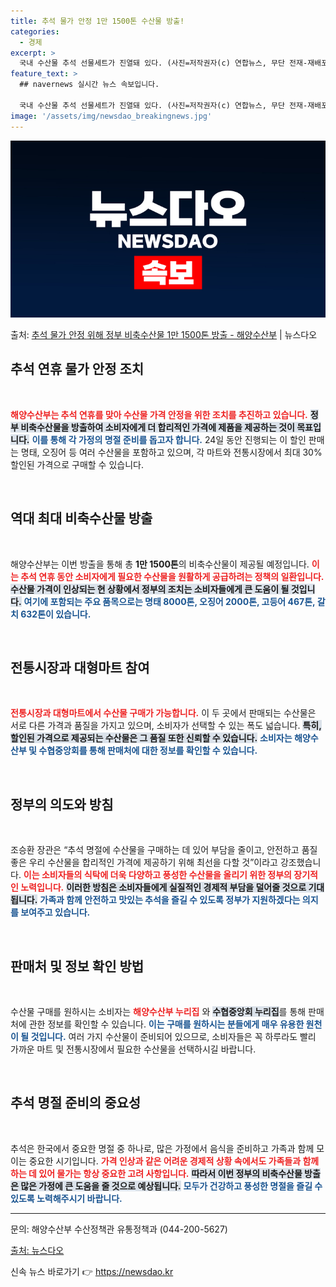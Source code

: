 ```yaml
---
title: 추석 물가 안정 1만 1500톤 수산물 방출!
categories:
  - 경제
excerpt: >
  국내 수산물 추석 선물세트가 진열돼 있다. (사진=저작권자(c) 연합뉴스, 무단 전재-재배포 금지) 해양수산…
feature_text: >
  ## navernews 실시간 뉴스 속보입니다.

  국내 수산물 추석 선물세트가 진열돼 있다. (사진=저작권자(c) 연합뉴스, 무단 전재-재배포 금지) 해양수산…
image: '/assets/img/newsdao_breakingnews.jpg'
---
```


![뉴스다오 속보](/assets/img/newsdao_breakingnews.jpg)

<p>출처: <a href="https://newsdao.kr/1757" rel="dofollow">추석 물가 안정 위해 정부 비축수산물 1만 1500톤 방출 - 해양수산부</a> | 뉴스다오</p>

<h2 data-ke-size="size26">추석 연휴 물가 안정 조치</h2>

<p data-ke-size="size16">&nbsp;</p>

<b><span style="color: #ee2323;">해양수산부는 추석 연휴를 맞아 수산물 가격 안정을 위한 조치를 추진하고 있습니다.</span></b> <b><span style="background-color: #21538527;">정부 비축수산물을 방출하여 소비자에게 더 합리적인 가격에 제품을 제공하는 것이 목표입니다.</span></b> <b><span style="color: #1a5490;">이를 통해 각 가정의 명절 준비를 돕고자 합니다.</span></b> 24일 동안 진행되는 이 할인 판매는 명태, 오징어 등 여러 수산물을 포함하고 있으며, 각 마트와 전통시장에서 최대 30% 할인된 가격으로 구매할 수 있습니다. 

<p data-ke-size="size16">&nbsp;</p>

<h2 data-ke-size="size26">역대 최대 비축수산물 방출</h2>

<p data-ke-size="size16">&nbsp;</p>

해양수산부는 이번 방출을 통해 총 <b>1만 1500톤</b>의 비축수산물이 제공될 예정입니다. <b><span style="color: #ee2323;">이는 추석 연휴 동안 소비자에게 필요한 수산물을 원활하게 공급하려는 정책의 일환입니다.</span></b> <b><span style="background-color: #21538527;">수산물 가격이 인상되는 현 상황에서 정부의 조치는 소비자들에게 큰 도움이 될 것입니다.</span></b> <b><span style="color: #1a5490;">여기에 포함되는 주요 품목으로는 명태 8000톤, 오징어 2000톤, 고등어 467톤, 갈치 632톤이 있습니다.</span></b> 

<p data-ke-size="size16">&nbsp;</p>

<h2 data-ke-size="size26">전통시장과 대형마트 참여</h2>

<p data-ke-size="size16">&nbsp;</p>

<b><span style="color: #ee2323;">전통시장과 대형마트에서 수산물 구매가 가능합니다.</span></b> 이 두 곳에서 판매되는 수산물은 서로 다른 가격과 품질을 가지고 있으며, 소비자가 선택할 수 있는 폭도 넓습니다. <b><span style="background-color: #21538527;">특히, 할인된 가격으로 제공되는 수산물은 그 품질 또한 신뢰할 수 있습니다.</span></b> <b><span style="color: #1a5490;">소비자는 해양수산부 및 수협중앙회를 통해 판매처에 대한 정보를 확인할 수 있습니다.</span></b> 

<p data-ke-size="size16">&nbsp;</p>

<h2 data-ke-size="size26">정부의 의도와 방침</h2>

<p data-ke-size="size16">&nbsp;</p>

조승환 장관은 “추석 명절에 수산물을 구매하는 데 있어 부담을 줄이고, 안전하고 품질 좋은 우리 수산물을 합리적인 가격에 제공하기 위해 최선을 다할 것”이라고 강조했습니다. <b><span style="color: #ee2323;">이는 소비자들의 식탁에 더욱 다양하고 풍성한 수산물을 올리기 위한 정부의 장기적인 노력입니다.</span></b> <b><span style="background-color: #21538527;">이러한 방침은 소비자들에게 실질적인 경제적 부담을 덜어줄 것으로 기대됩니다.</span></b> <b><span style="color: #1a5490;">가족과 함께 안전하고 맛있는 추석을 즐길 수 있도록 정부가 지원하겠다는 의지를 보여주고 있습니다.</span></b> 

<p data-ke-size="size16">&nbsp;</p>

<h2 data-ke-size="size26">판매처 및 정보 확인 방법</h2>

<p data-ke-size="size16">&nbsp;</p>

수산물 구매를 원하시는 소비자는 <b><span style="color: #ee2323;">해양수산부 누리집</span></b> 와 <b><span style="background-color: #21538527;">수협중앙회 누리집</span></b>를 통해 판매처에 관한 정보를 확인할 수 있습니다. <b><span style="color: #1a5490;">이는 구매를 원하시는 분들에게 매우 유용한 원천이 될 것입니다.</span></b> 여러 가지 수산물이 준비되어 있으므로, 소비자들은 꼭 하루라도 빨리 가까운 마트 및 전통시장에서 필요한 수산물을 선택하시길 바랍니다. 

<p data-ke-size="size16">&nbsp;</p>

<h2 data-ke-size="size26">추석 명절 준비의 중요성</h2>

<p data-ke-size="size16">&nbsp;</p>

추석은 한국에서 중요한 명절 중 하나로, 많은 가정에서 음식을 준비하고 가족과 함께 모이는 중요한 시기입니다. <b><span style="color: #ee2323;">가격 인상과 같은 어려운 경제적 상황 속에서도 가족들과 함께 하는 데 있어 물가는 항상 중요한 고려 사항입니다.</span></b> <b><span style="background-color: #21538527;">따라서 이번 정부의 비축수산물 방출은 많은 가정에 큰 도움을 줄 것으로 예상됩니다.</span></b> <b><span style="color: #1a5490;">모두가 건강하고 풍성한 명절을 즐길 수 있도록 노력해주시기 바랍니다.</span></b> 

<hr style="margin: 10px 0;" />

<p data-ke-size="size16">문의: 해양수산부 수산정책관 유통정책과 (044-200-5627)</p>
<p data-ke-size="size16"><a href="https://newsdao.kr/1757">출처: 뉴스다오</a></p> 

신속 뉴스 바로가기 👉 <a href="https://newsdao.kr" rel="dofollow">https://newsdao.kr</a>


